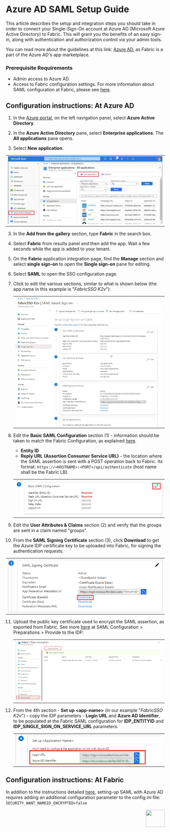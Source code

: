 # Azure AD SAML Setup Guide

This article describes the setup and integration steps you should take in order to connect your Single-Sign-On account at Azure AD (Microsoft Azure Active Directory) to Fabric. This will grant you the benefits of an easy sign-in, along with authentication and authorization control via your admin tools.

You can read more about the guidelines at this link: [Azure AD](https://docs.microsoft.com/en-us/azure/active-directory/saas-apps/fabric-tutorial), as Fabric is a part of the Azure AD's app marketplace. 

### Prerequisite Requirements

- Admin access to Azure AD.
- Access to Fabric configuration settings. For more information about SAML configuration at Fabric, please see [here](/articles/26_fabric_security/13_user_IAM_configiration.md#saml-configuration).

## Configuration instructions: At Azure AD

1. In the [Azure portal](https://portal.azure.com/), on the left navigation panel, select **Azure Active Directory**.

2. In the **Azure Active Directory** pane, select **Enterprise applications**. The **All applications** pane opens.

  3. Select **New application**.

   <table>
   <tbody>
   <tr>
   	<td >
       <img src="images/14_azure1.jpg">
       </td>
   </tr>
   </tbody>
   </table>

3. In the **Add from the gallery** section, type **Fabric** in the search box.

4. Select **Fabric** from results panel and then add the app. Wait a few seconds while the app is added to your tenant.

5. On the **Fabric** application integration page, find the **Manage** section and select **single sign-on** to open the **Single sign-on** pane for editing.

6. Select **SAML** to open the SSO configuration page.  

7. Click to edit the various sections, similar to what is shown below (the app name in this example is "*FabricSSO K2v*"):

   <table>
   <tbody>
   <tr>
   	<td >
   	<img src="images/14_azure3.jpg">
   	</td>
   </tr>
   </tbody>
   </table>

8. Edit the **Basic SAML Configuration** section (1) - information should be taken to match the Fabric Configuration, as explained [here](/articles/26_fabric_security/13_user_IAM_configiration.md#saml-configuration).

   - **Entity ID**
   - **Reply URL** **(Assertion Consumer Service URL)** - the location where the SAML assertion is sent with a POST operation back to Fabric. Its format: `https://<HOSTNAME>:<PORT>/api/authenticate` (host name shall be the Fabric LB).

   <table>
   <tbody>
   <tr>
   	<td >
   	<img src="images/14_azure4.png">
   	</td>
   </tr>
   </tbody>
   </table>

9. Edit the **User Attributes & Claims** section (2) and verify that the groups are sent in a claim named "groups".

10. From the **SAML Signing Certificate** section (3), click **Download** to get the Azure IDP certificate key to be uploaded into Fabric, for signing the authentication requests.

  <table>
  <tbody>
  <tr>
  	<td >
  	<img src="images/14_azure5.png">
  	</td>
  </tr>
  </tbody>
  </table>

11. Upload the public key certificate used to encrypt the SAML assertion, as exported from Fabric. See more  [here](/articles/26_fabric_security/13_user_IAM_configiration.md#saml-configuration) at SAML Configuration > Preparations > Provide to the IDP. 

    <table>
    <tbody>
    <tr>
    	<td >
    	<img src="images/14_azure7.png">
    	</td>
    </tr>
    </tbody>
    </table>

12. From the 4th section - **Set up \<app-name>** (in our example "*FabricSSO K2v*") - copy the IDP parameters - **Login URL** and **Azure AD Identifier**, to be populated at the Fabric SAML configuration for **IDP_ENTITYID** and **IDP_SINGLE_SIGN_ON_SERVICE_URL** parameters.

    <table>
    <tbody>
    <tr>
    	<td >
    	<img src="images/14_azure6.png">
    	</td>
    </tr>
    </tbody>
    </table>



## Configuration instructions: At Fabric

In addition to the instructions detailed [here](/articles/26_fabric_security/13_user_IAM_configiration.md#saml-configuration), setting-up SAML with Azure AD requires adding an additional configuration parameter to the config.ini file: `SECURITY_WANT_NAMEID_ENCRYPTED=false`



[<img align="right" width="60" height="54" src="/articles/images/Next.png">](/articles/26_fabric_security/15_user_IAM_SAML_Okta_setup.md)

